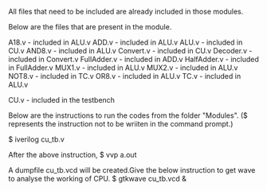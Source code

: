 All files that need to be included are already included in those modules.

Below are the files that are present in the module.

A18.v   -  included in ALU.v
ADD.v   -  included in ALU.v
ALU.v   -  included in CU.v
AND8.v  -  included in ALU.v
Convert.v  -  included in CU.v
Decoder.v  -  included in Convert.v
FullAdder.v  -  included in ADD.v
HalfAdder.v  -  included in FullAdder.v
MUX1.v  -  included in ALU.v
MUX2.v  -  included in ALU.v
NOT8.v  -  included in TC.v
OR8.v   -  included in ALU.v
TC.v    -  included in ALU.v

CU.v    -   included in the testbench

Below are the instructions to run the codes from the folder "Modules". ($ represents the instruction not to be wriiten in the command prompt.)

$ iverilog cu_tb.v

After the above instruction,
$ vvp a.out

A dumpfile cu_tb.vcd will be created.Give the below instruction to get wave to analyse the working of CPU.
$ gtkwave cu_tb.vcd &


